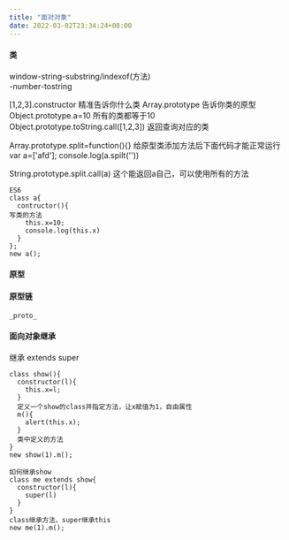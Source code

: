 ```yaml
---
title: "面对对象"
date: 2022-03-02T23:34:24+08:00
---
```

 
#### 类
window-string-substring/indexof(方法)    
-number-tostring

[1,2,3].constructor 精准告诉你什么类
Array.prototype 告诉你类的原型
Object.prototype.a=10 所有的类都等于10
Object.prototype.toString.call([1,2,3]) 返回查询对应的类

Array.prototype.split=function(){} 给原型类添加方法后下面代码才能正常运行
var a=['afd'];
console.log(a.spilt(''))

String.prototype.split.call(a) 这个能返回a自己，可以使用所有的方法

```
ES6
class a{
  contructor(){
写类的方法
    this.x=10;
    console.log(this.x)
  }
};
new a();
```
#### 原型
#### 原型链
`_proto_`

#### 面向对象继承

继承 extends super
```
class show(){
  constructor(l){
    this.x=l;
  }
  定义一个show的class并指定方法，让x赋值为1，自由属性
  m(){
    alert(this.x);
  }
  类中定义的方法
}
new show(1).m();

如何继承show
class me extends show{
  constructor(l){
    super(l)
  }
}
class继承方法，super继承this
new me(1).m();
```
